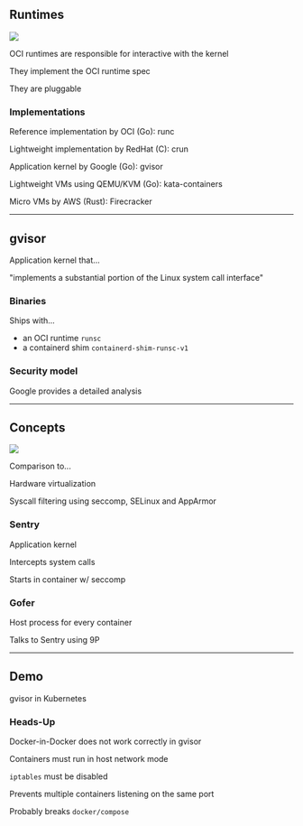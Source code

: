 ## Runtimes

![](120_kubernetes/gvisor/runtime.drawio.svg) <!-- .element: style="float: right; width: 15%;" -->

OCI runtimes are responsible for interactive with the kernel

They implement the OCI runtime spec

They are pluggable

### Implementations

Reference implementation by OCI (Go): runc [](https://github.com/opencontainers/runc)

Lightweight implementation by RedHat (C): crun [](https://github.com/containers/crun)

Application kernel by Google (Go): gvisor [](https://github.com/google/gvisor)

Lightweight VMs using QEMU/KVM (Go): kata-containers [](https://github.com/kata-containers/kata-containers)

Micro VMs by AWS (Rust): Firecracker [](https://github.com/firecracker-microvm/firecracker)

---

## gvisor

Application kernel that...

"implements a substantial portion of the Linux system call interface"

### Binaries

Ships with...

- an OCI runtime `runsc`
- a containerd shim `containerd-shim-runsc-v1`

### Security model

Google provides a detailed analysis [](https://gvisor.dev/docs/architecture_guide/security/)

---

## Concepts

![](120_kubernetes/gvisor/concepts.drawio.svg) <!-- .element: style="float: right; width: 65%;" -->

Comparison to...

Hardware virtualization

Syscall filtering using seccomp, SELinux and AppArmor

### Sentry

Application kernel

Intercepts system calls

Starts in container w/ seccomp

### Gofer

Host process for every container

Talks to Sentry using 9P

---

## Demo

gvisor in Kubernetes

### Heads-Up

Docker-in-Docker does not work correctly in gvisor

Containers must run in host network mode

`iptables` must be disabled

Prevents multiple containers listening on the same port

Probably breaks `docker/compose`
